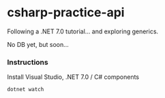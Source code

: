 # csharp-practice-api

Following a .NET 7.0 tutorial... and exploring generics. 

No DB yet, but soon...

### Instructions

Install Visual Studio, .NET 7.0 / C# components

```
dotnet watch
```